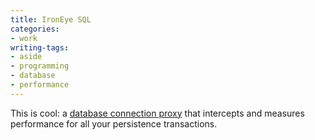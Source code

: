 ```yaml
---
title: IronEye SQL
categories:
- work
writing-tags:
- aside
- programming
- database
- performance
---
```


This is cool: a [database connection proxy][1] that intercepts and measures performance for all your persistence transactions.

   [1]: http://www.irongrid.com/catalog/product_info.php?products_id=30
